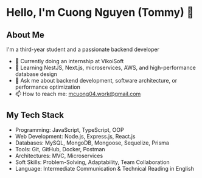 # Hello, I'm Cuong Nguyen (Tommy) 👋

## About Me
I'm a third-year student and a passionate backend developer

- 🔭 Currently doing an internship at VikoiSoft
- 🌱 Learning NestJS, Next.js, microservices, AWS, and high-performance database design
- 💬 Ask me about backend development, software architecture, or performance optimization
- 📫 How to reach me: [mcuong04.work@gmail.com](mailto:mcuong04.work@gmail.com)

## My Tech Stack
- Programming: JavaScript, TypeScript, OOP
- Web Development: Node.js, Express.js, React.js
- Databases: MySQL, MongoDB, Mongoose, Sequelize, Prisma
- Tools: Git, GitHub, Docker, Postman
- Architectures: MVC, Microservices
- Soft Skills: Problem-Solving, Adaptability, Team Collaboration
- Language: Intermediate Communication & Technical Reading in English 

